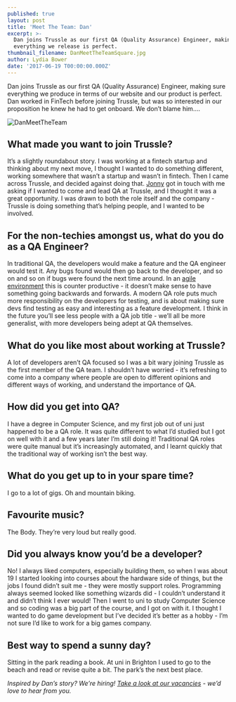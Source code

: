 ```yaml
---
published: true
layout: post
title: 'Meet The Team: Dan'
excerpt: >-
  Dan joins Trussle as our first QA (Quality Assurance) Engineer, making sure
  everything we release is perfect. 
thumbnail_filename: DanMeetTheTeamSquare.jpg
author: Lydia Bower
date: '2017-06-19 T00:00:00.000Z'
---
```

Dan joins Trussle as our first QA (Quality Assurance) Engineer, making sure everything we produce in terms of our website and our product is perfect. Dan worked in FinTech before joining Trussle, but was so interested in our proposition he knew he had to get onboard. We don’t blame him....

![DanMeetTheTeam]({{site.baseurl}}/images/post_images/DanMeetTheTeam.jpg)

## What made you want to join Trussle?
It’s a slightly roundabout story. I was working at a fintech startup and thinking about my next move, I thought I wanted to do something different, working somewhere that wasn’t a startup and wasn’t in fintech. Then I came across Trussle, and decided against doing that. [Jonny](https://trussle.com/blog/meet-the-team-jonny-a) got in touch with me asking if I wanted to come and lead QA at Trussle, and I thought it was a great opportunity.  I was drawn to both the role itself and the company - Trussle is doing something that’s helping people, and I wanted to be involved.
 
## For the non-techies amongst us, what do you do as a QA Engineer?
In traditional QA, the developers would make a feature and the QA engineer would test it. Any bugs found would then go back to the developer, and so on and so on if bugs were found the next time around. In an [agile environment](https://en.wikipedia.org/wiki/Agile_software_development) this is counter productive - it doesn’t make sense to have something going backwards and forwards. A modern QA role puts much more responsibility on the developers for testing, and is about making sure devs find testing as easy and interesting as a feature development. I think in the future you’ll see less people with a QA job title - we’ll all be more generalist, with more developers being adept at QA themselves.   
 
## What do you like most about working at Trussle?
A lot of developers aren’t QA focused so I was a bit wary joining Trussle as the first member of the QA team. I shouldn’t have worried - it’s refreshing to come into a company where people are open to different opinions and different ways of working, and understand the importance of QA.
 
## How did you get into QA? 
I have a degree in Computer Science, and my first job out of uni just happened to be a QA role. It was quite different to what I’d studied but I got on well with it and a few years later I’m still doing it! Traditional QA roles were quite manual but it’s increasingly automated, and I learnt quickly that the traditional way of working isn’t the best way. 
 
## What do you get up to in your spare time?
I go to a lot of gigs. Oh and mountain biking. 
 
## Favourite music?
The Body. They’re very loud but really good. 
 
## Did you always know you’d be a developer?
No! I always liked computers, especially building them, so when I was about 19 I started looking into courses about the hardware side of things, but the jobs I found didn’t suit me - they were mostly support roles. Programming always seemed looked like something wizards did - I couldn’t understand it and didn’t think I ever would! Then I went to uni to study Computer Science and so coding was a big part of the course, and I got on with it. I thought I wanted to do game development but I’ve decided it’s better as a hobby - I’m not sure I’d like to work for a big games company. 
 
## Best way to spend a sunny day?
Sitting in the park reading a book. At uni in Brighton I used to go to the beach and read or revise quite a bit. The park’s the next best place. 

_Inspired by Dan’s story? We’re hiring! [Take a look at our vacancies](https://jobs.lever.co/trussle) - we’d love to hear from you._
